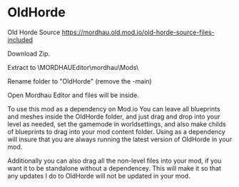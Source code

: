 # OldHorde
Old Horde Source https://mordhau.old.mod.io/old-horde-source-files-included

Download Zip. 

Extract to \MORDHAUEditor\mordhau\Mods\

Rename folder to "OldHorde" (remove the -main)

Open Mordhau Editor and files will be inside.


To use this mod as a dependency on Mod.io
You can leave all blueprints and meshes inside the OldHorde folder, and just drag and drop into your level as needed, set the gamemode in worldsettings, and also make childs of blueprints to drag into your mod content folder.
Using as a dependency will insure that you are always running the latest version of OldHorde in your mod.


Additionally you can also drag all the non-level files into your mod, if you want it to be standalone without a dependencey. This will make it so that any updates I do to OldHorde will not be updated in your mod.
